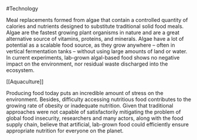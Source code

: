 #Technology 

Meal replacements formed from algae that contain a controlled quantity of calories and nutrients designed to substitute traditional solid food meals. Algae are the fastest growing plant organisms in nature and are a great alternative source of vitamins, proteins, and minerals. Algae have a lot of potential as a scalable food source, as they grow anywhere – often in vertical fermentation tanks – without using large amounts of land or water. In current experiments, lab-grown algal-based food shows no negative impact on the environment, nor residual waste discharged into the ecosystem.

[[Aquaculture]]

Producing food today puts an incredible amount of stress on the environment. Besides, difficulty accessing nutritious food contributes to the growing rate of obesity or inadequate nutrition. Given that traditional approaches were not capable of satisfactorily mitigating the problem of global food insecurity, researchers and many actors, along with the food supply chain, believe that artificial, lab-grown food could efficiently ensure appropriate nutrition for everyone on the planet.